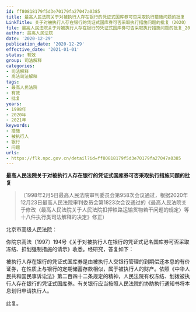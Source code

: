 ```yaml
---
id: ff80818179f5d3e70179fa27047a0385
title: 最高人民法院关于对被执行人存在银行的凭证式国库券可否采取执行措施问题的批复
LinkTitle: 关于对被执行人存在银行的凭证式国库券可否采取执行措施问题的批复（2020）
file: 最高人民法院关于对被执行人存在银行的凭证式国库券可否采取执行措施问题的批复_20201229_ff80818179f5d3e70179fa27047a0385.docx
author: 最高人民法院
date: '2020-12-29'
publication_date: '2020-12-29'
effective_date: '2021-01-01'
status: 有效
group: 司法解释
categories:
- 司法解释
- 高法司法解释
tags:
- 最高人民法院
- 有效
- 批复
years:
- 1998年
- 2020年
- 2021年
keywords:
- 措施
- 被执行人
- 银行
- 问题
urls:
- https://flk.npc.gov.cn/detail?id=ff80818179f5d3e70179fa27047a0385
---
```


**最高人民法院关于对被执行人存在银行的凭证式国库券可否采取执行措施问题的批复**

> （1998年2月5日最高人民法院审判委员会第958次会议通过，根据2020年12月23日最高人民法院审判委员会第1823次会议通过的《最高人民法院关于修改〈最高人民法院关于人民法院扣押铁路运输货物若干问题的规定〉等十八件执行类司法解释的决定》修正）

北京市高级人民法院：

你院京高法〔1997〕194号《关于对被执行人在银行的凭证式记名国库券可否采取冻结、扣划强制措施的请示》收悉。经研究，答复如下：

被执行人存在银行的凭证式国库券是由被执行人交银行管理的到期偿还本息的有价证券，在性质上与银行的定期储蓄存款相似，属于被执行人的财产。依照《中华人民共和国民事诉讼法》第二百四十二条规定的精神，人民法院有权冻结、划拨被执行人存在银行的凭证式国库券。有关银行应当按照人民法院的协助执行通知书将本息划归申请执行人。

此复。
